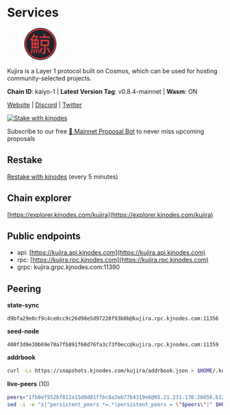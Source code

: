 # Services

<figure><img src="https://raw.githubusercontent.com/kj89/cosmos-images/main/logos/kujira.png" alt=""><figcaption></figcaption></figure>

Kujira is a Layer 1 protocol built on Cosmos, which can be used for  hosting community-selected projects.

**Chain ID**: kaiyo-1 | **Latest Version Tag**: v0.8.4-mainnet | **Wasm**: ON

[Website](https://kujira.app) | [Discord](https://discord.gg/teamkujira) | [Twitter](https://twitter.com/TeamKujira)

[![Stake with kjnodes](https://i.ibb.co/cr44Q8j/button-stake-with-kjnodes.png)](https://restake.app/kujira/kujiravaloper1tnuqj73jfn3724lqz34c27tuv80nv336sadqym)

Subscribe to our free [🤖 Mainnet Proposal Bot](https://t.me/kjnodes_proposal_bot) to never miss upcoming proposals

## Restake

[Restake with kjnodes](https://restake.app/kujira/kujiravaloper1tnuqj73jfn3724lqz34c27tuv80nv336sadqym) (every 5 minutes)
## Chain explorer
[https://explorer.kjnodes.com/kujira](https://explorer.kjnodes.com/kujira)

## Public endpoints

* api: [https://kujira.api.kjnodes.com](https://kujira.api.kjnodes.com)
* rpc: [https://kujira.rpc.kjnodes.com](https://kujira.rpc.kjnodes.com)
* grpc: kujira.grpc.kjnodes.com:11390

## Peering

**state-sync**

```text
d9bfa29e0cf9c4ce0cc9c26d98e5d97228f93b0b@kujira.rpc.kjnodes.com:11356
```

**seed-node**

```text
400f3d9e30b69e78a7fb891f60d76fa3c73f0ecc@kujira.rpc.kjnodes.com:11359
```

**addrbook**
```bash
curl -Ls https://snapshots.kjnodes.com/kujira/addrbook.json > $HOME/.kujira/config/addrbook.json
```

**live-peers** (10)
```bash
peers="1fb8ef552bf812a15d0d81ffbc8a3eb77b4319e6@65.21.231.176:26656,b12591db8b67f7a78b2834b5c122299fdb6c8deb@65.108.201.154:2060,79ace78a1fb98876c7bcbf8ec54864b740aa76ff@65.108.128.201:11856,a7d96dc929824613315dcc1c90fee119f28cc51f@134.65.193.158:26656,d6d14f99ef25c8ffee6fa4afca40fece0c1ab9fe@107.181.229.154:20656,26d19e5b3f3a5ebafe827dabca4ef008d9c5e6fd@168.119.15.94:26656,9c8826ceeb1254d16856092a50df4fd720910362@50.116.49.237:26656,d3427d444b6909529d73025fe32a73dfea7b90d1@148.251.85.115:26656,01d708d4124f30700c05c97947ae10231d8755f7@95.217.197.100:26655,ff7a1787ea93a49ece2ee92f601a4c52951278c4@185.119.118.112:2000"
sed -i -e "s|^persistent_peers *=.*|persistent_peers = \"$peers\"|" $HOME/.kujira/config/config.toml
```
